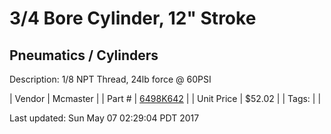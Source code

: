 # 3/4 Bore Cylinder, 12" Stroke
## Pneumatics / Cylinders
Description: 	1/8 NPT Thread, 24lb force @ 60PSI 

| Vendor | Mcmaster | 
| Part # | [6498K642](https://www.mcmaster.com/#6498K642) | 
| Unit Price | $52.02 | 
| Tags: |  | 

Last updated: Sun May 07 02:29:04 PDT 2017